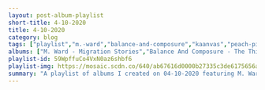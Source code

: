 ```yaml
---
layout: post-album-playlist
short-title: 4-10-2020
title: 4-10-2020
category: blog
tags: ["playlist","m.-ward","balance-and-composure","kaanvas","peach-pit","the-strokes","paul-simon"]
albums: ["M. Ward - Migration Stories","Balance And Composure - The Things We Think We're Missing","Kaanvas - Culture Me","Peach Pit - You and Your Friends","The Strokes - The New Abnormal","Paul Simon - There Goes Rhymin' Simon"]
playlist-id: 59WpffuCo4VxN0az6shbf6
playlist-img: https://mosaic.scdn.co/640/ab67616d0000b27335c3de6175656a6abf864ce5ab67616d0000b2738179f411fdbfa26dbce2901cab67616d0000b2738cffb2e094ab610fabf911f6ab67616d0000b273d3d4f140c4ac5d4063e562d3
summary: "A playlist of albums I created on 04-10-2020 featuring M. Ward, Balance And Composure, Kaanvas, Peach Pit, The Strokes, and Paul Simon."
---
```

